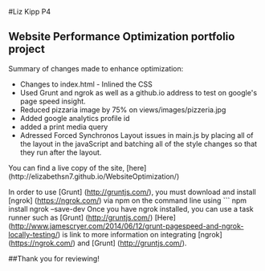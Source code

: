 #Liz Kipp P4

## Website Performance Optimization portfolio project

Summary of changes made to enhance optimization:
<ul>
	<li>Changes to index.html - Inlined the CSS</li>
	<li>Used Grunt and ngrok as well as a github.io address to test on google's page speed insight.</li>
	<li>Reduced pizzaria image by 75% on views/images/pizzeria.jpg</li>
	<li>Added google analytics profile id</li>
	<li>added a print media query</li>
	<li>Adressed Forced Synchronos Layout issues in main.js by placing all of the layout in the javaScript and batching all of the style changes so that they run after the layout.</li>
</ul>
You can find a live copy of the site, [here] (http://elizabethsn7.github.io/WebsiteOptimization/)
 
In order to use [Grunt] (http://gruntjs.com/), you must download and install [ngrok] (https://ngrok.com/) via npm on the command line using   ``` npm install ngrok –save-dev
Once you have ngrok installed, you can use a task runner such as [Grunt] (http://gruntjs.com/) 
[Here] (http://www.jamescryer.com/2014/06/12/grunt-pagespeed-and-ngrok-locally-testing/) is link to more information on integrating [ngrok] (https://ngrok.com/) and [Grunt] (http://gruntjs.com/).

##Thank you for reviewing!